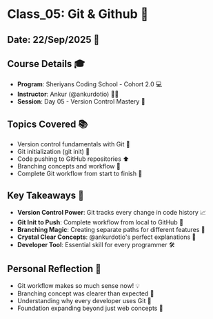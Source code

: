 # Class_05: Git & Github 🌟

## Date: 22/Sep/2025 📅

## Course Details 🎓
* **Program**: Sheriyans Coding School - Cohort 2.0 💻
* **Instructor**: Ankur (@ankurdotio) 👨‍🏫
* **Session**: Day 05 - Version Control Mastery 🔧

## Topics Covered 📚
* Version control fundamentals with Git 📂
* Git initialization (git init) 🚀
* Code pushing to GitHub repositories ⬆️
* Branching concepts and workflow 🌿
* Complete Git workflow from start to finish 🔄

## Key Takeaways 🎯
* **Version Control Power**: Git tracks every change in code history 📈
* **Git Init to Push**: Complete workflow from local to GitHub 🔄
* **Branching Magic**: Creating separate paths for different features 🌿
* **Crystal Clear Concepts**: @ankurdotio's perfect explanations 💎
* **Developer Tool**: Essential skill for every programmer 🛠️

## Personal Reflection 💭
* Git workflow makes so much sense now! 💡
* Branching concept was clearer than expected 🌿
* Understanding why every developer uses Git 🔧
* Foundation expanding beyond just web concepts 🚀
